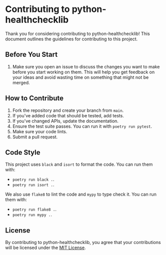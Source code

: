 # Contributing to python-healthchecklib

Thank you for considering contributing to python-healthchecklib! This document outlines the guidelines for contributing to this project.

## Before You Start 

1. Make sure you open an issue to discuss the changes you want to make before you start working on them. This will help you get feedback on your ideas and avoid wasting time on something that might not be merged.

## How to Contribute

1. Fork the repository and create your branch from `main`.
2. If you've added code that should be tested, add tests.
3. If you've changed APIs, update the documentation.
4. Ensure the test suite passes. You can run it with `poetry run pytest`.
5. Make sure your code lints.
6. Submit a pull request.

## Code Style

This project uses `black` and `isort` to format the code. You can run them with:
- `poetry run black .`.
- `poetry run isort .`.

We also use `flake8` to lint the code and `mypy` to type check it. You can run them with:
- `poetry run flake8 .`.
- `poetry run mypy .`.

## License

By contributing to python-healthchecklib, you agree that your contributions will be licensed under the [MIT License](https://opensource.org/licenses/MIT).

